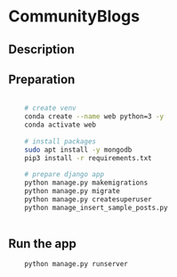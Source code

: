# CommunityBlogs

## Description

## Preparation

```bash
  
    # create venv
    conda create --name web python=3 -y
    conda activate web
    
    # install packages
    sudo apt install -y mongodb
    pip3 install -r requirements.txt
    
    # prepare django app
    python manage.py makemigrations
    python manage.py migrate
    python manage.py createsuperuser
    python manage_insert_sample_posts.py
    

```

## Run the app

```bash
    python manage.py runserver
```
